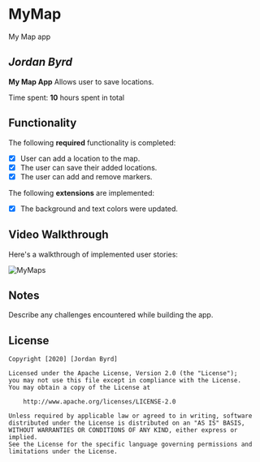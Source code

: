 # MyMap
My Map app

## *Jordan Byrd*

**My Map App** Allows user to save locations.

Time spent: **10** hours spent in total

## Functionality

The following **required** functionality is completed:

* [x] User can add a location to the map.
* [x] The user can save their added locations. 
* [x] The user can add and remove markers.

The following **extensions** are implemented:

* [x] The background and text colors were updated.

## Video Walkthrough

Here's a walkthrough of implemented user stories:


![MyMaps](https://user-images.githubusercontent.com/66845608/96297715-ea0b3680-0fb6-11eb-9fa0-8f1367cd9746.gif)




## Notes

Describe any challenges encountered while building the app.

## License

    Copyright [2020] [Jordan Byrd]

    Licensed under the Apache License, Version 2.0 (the "License");
    you may not use this file except in compliance with the License.
    You may obtain a copy of the License at

        http://www.apache.org/licenses/LICENSE-2.0

    Unless required by applicable law or agreed to in writing, software
    distributed under the License is distributed on an "AS IS" BASIS,
    WITHOUT WARRANTIES OR CONDITIONS OF ANY KIND, either express or implied.
    See the License for the specific language governing permissions and
    limitations under the License.

